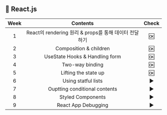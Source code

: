 ##  :whale2: React.js 

| Week | Contents | Check |
| :---:|:-------:|:---:|
| 1 | React의 rendering 원리 & props를 통해 데이터 전달하기 |:ok:|
| 2 | Composition & children | :ok: |
| 3 | UseState Hooks & Handling form | :ok: |
| 4 | Two-way binding | :ok: |
| 5 | Lifting the state up | :ok: |
| 6 | Using statful lists| :arrow_forward: |
| 7 | Ouptting conditional contents| :arrow_forward:  |
| 8 | Styled Components| :arrow_forward:  |
| 9 | React App Debugging| :arrow_forward:  |


